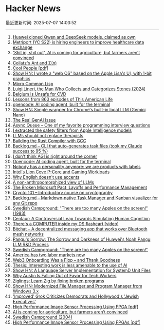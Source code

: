 # Hacker News

最近更新时间: 2025-07-07 14:03:52

--- 
1. [Huawei cloned Qwen and DeepSeek models, claimed as own](https://dilemmaworks.substack.com/p/whistleblower-huawei-cloned-and-renamed) 
2. [Metriport (YC S22) is hiring engineers to improve healthcare data exchange](https://www.ycombinator.com/companies/metriport/jobs/Rn2Je8M-software-engineer) 
3. ['Shit in, shit out', AI is coming for agriculture, but farmers aren’t convinced](https://theconversation.com/shit-in-shit-out-ai-is-coming-for-agriculture-but-farmers-arent-convinced-259997) 
4. [Collatz's Ant and Σ(n)](https://gbragafibra.github.io/2025/07/06/collatz_ant5.html) 
5. [Cool People [pdf]](https://www.apa.org/pubs/journals/releases/xge-xge0001799.pdf) 
6. [Show HN: I wrote a "web OS" based on the Apple Lisa's UI, with 1-bit graphics](https://alpha.lisagui.com/) 
7. [Micro Common Lisp](https://t3x.org/mcl/index.html) 
8. [Luigi Lineri, the Man Who Collects and Categorizes Stones (2024)](https://mossandfog.com/luigi-lineri-the-man-who-collects-and-categorizes-stones/) 
9. [Belgium Is Unsafe for CVD](https://floort.net/posts/belgium-unsafe-for-cvd/) 
10. [Lessons from 863 episodes of This American Life](https://indarktrees.com/misc/tal/) 
11. [opencode: AI coding agent, built for the terminal](https://github.com/sst/opencode) 
12. [Show HN: Simple wrapper for Chrome's built-in local LLM (Gemini Nano)](https://github.com/kstonekuan/simple-chromium-ai) 
13. [The Real GenAI Issue](https://www.tbray.org/ongoing/When/202x/2025/07/06/AI-Manifesto) 
14. [Async Queue – One of my favorite programming interview questions](https://davidgomes.com/async-queue-interview-ai/) 
15. [I extracted the safety filters from Apple Intelligence models](https://github.com/BlueFalconHD/apple_generative_model_safety_decrypted) 
16. [LLMs should not replace therapists](https://arxiv.org/abs/2504.18412) 
17. [Building the Rust Compiler with GCC](https://fractalfir.github.io/generated_html/cg_gcc_bootstrap.html) 
18. [Backlog.md – CLI that auto-generates task files (took my Claude success to 95 %)](https://github.com/MrLesk/Backlog.md) 
19. [I don't think AGI is right around the corner](https://www.dwarkesh.com/p/timelines-june-2025) 
20. [Opencode: AI coding agent, built for the terminal](https://github.com/sst/opencode) 
21. [Nobody has a personality anymore: we are products with labels](https://www.freyaindia.co.uk/p/nobody-has-a-personality-anymore) 
22. [Intel's Lion Cove P-Core and Gaming Workloads](https://chipsandcheese.com/p/intels-lion-cove-p-core-and-gaming) 
23. [Why English doesn't use accents](https://www.deadlanguagesociety.com/p/why-english-doesnt-use-accents) 
24. [A non-anthropomorphized view of LLMs](http://addxorrol.blogspot.com/2025/07/a-non-anthropomorphized-view-of-llms.html) 
25. [The Broken Microsoft Pact: Layoffs and Performance Management](https://danielsada.tech/blog/microsoft-pact/) 
26. [Crypto 101 – Introductory course on cryptography](https://www.crypto101.io/) 
27. [Backlog.md – Markdown‑native Task Manager and Kanban visualizer for any Git repo](https://github.com/MrLesk/Backlog.md) 
28. [Swedish Campground: "There are too many Apples on the screen!" (1983)](https://www.folklore.org/Swedish_Campground.html) 
29. [Centaur: A Controversial Leap Towards Simulating Human Cognition](https://insidescientific.com/centaur-a-controversial-leap-towards-simulating-human-cognition/) 
30. [There's a COMPUTER inside my DS flashcart [video]](https://www.youtube.com/watch?v=uq0pJmd7GAA) 
31. [Bitchat – A decentralized messaging app that works over Bluetooth mesh networks](https://github.com/jackjackbits/bitchat) 
32. [Pangu's Sorrow: The Sorrow and Darkness of Huawei's Noah Pangu LLM R&D Process](https://github.com/moonlightelite/True-Story-of-Pangu/blob/main/README.md) 
33. [Swedish Campground: "There are too many Apples on the screen!"](https://www.folklore.org/Swedish_Campground.html) 
34. [America has two labor markets now](https://www.axios.com/2025/07/06/unemployment-job-market-education-health-care) 
35. [Web3 Onboarding Was a Flop – and Thank Goodness](https://tomhadley.link/blog/web3-onboarding-flop) 
36. [Thesis: Interesting work is less amenable to the use of AI](https://remark.ing/rob/rob/Thesis-interesting-work-ie) 
37. [Show HN: A Language Server Implementation for SystemD Unit Files](https://github.com/JFryy/systemd-lsp) 
38. [Why Austin Is Falling Out of Favor for Tech Workers](https://www.wsj.com/podcasts/tech-news-briefing/why-austin-is-falling-out-of-favor-for-tech-workers/8bc9e026-76ef-46c8-933e-ec6901b3eb38) 
39. [Ziglings: Learn Zig by fixing broken programs](https://codeberg.org/ziglings/exercises) 
40. [Show HN: Modernized File Manager and Program Manager from Windows 3.x](https://github.com/brianluft/heirloom) 
41. ['Improved' Grok Criticizes Democrats and Hollywood's 'Jewish Executives'](https://techcrunch.com/2025/07/06/improved-grok-criticizes-democrats-and-hollywoods-jewish-executives/) 
42. [High Performance Image Sensor Processing Using FPGA [pdf]](https://oda.uni-obuda.hu/bitstream/handle/20.500.14044/10350/Gabor_S_Becker_ertekezes.pdf) 
43. [AI is coming for agriculture, but farmers aren’t convinced](https://theconversation.com/shit-in-shit-out-ai-is-coming-for-agriculture-but-farmers-arent-convinced-259997) 
44. [Swedish Campground (2004)](https://www.folklore.org/Swedish_Campground.html) 
45. [High Performance Image Sensor Processing Using FPGAs [pdf]](https://oda.uni-obuda.hu/bitstream/handle/20.500.14044/10350/Gabor_S_Becker_ertekezes.pdf) 
